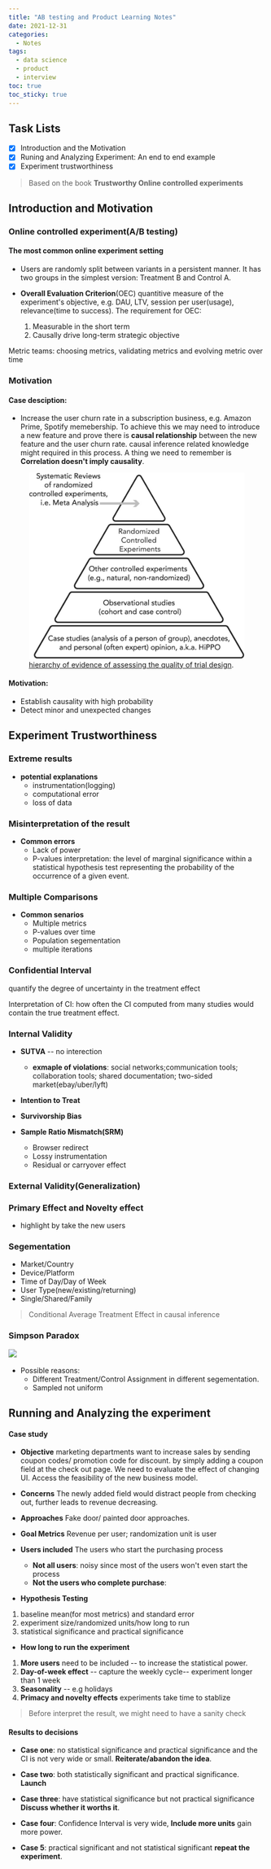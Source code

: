 ```yaml
---
title: "AB testing and Product Learning Notes"
date: 2021-12-31
categories:
  - Notes
tags:
  - data science
  - product
  - interview
toc: true
toc_sticky: true
---
```

## Task Lists
- [x] Introduction and the Motivation
- [x] Runing and Analyzing Experiment: An end to end example 
- [x] Experiment trustworthiness

> Based on the book **Trustworthy Online controlled experiments**

## Introduction and Motivation
### **Online controlled experiment(A/B testing)**
#### The most common online experiment setting
  - Users are randomly split between variants in a persistent manner. It has two groups in the simplest version: Treatment B and Control A.


- **Overall Evaluation Criterion**(OEC) quantitive measure of the experiment's objective, e.g. DAU, LTV, session per user(usage), relevance(time to success). 
  The requirement for OEC:
  
  1.  Measurable in the short term 
  2.  Causally drive long-term strategic objective

Metric teams: choosing metrics, validating metrics and evolving metric over time 

### Motivation
#### Case desciption: 
  - Increase the user churn rate in a subscription business, e.g. Amazon Prime, Spotify memebership. To achieve this we may need to introduce a new feature and prove there is **causal relationship** between the new feature and the user churn rate. 
  causal inference related knowledge might required in this process. A thing we need to remember is **Correlation doesn't imply causality**.
  <figure>
	<a href="/assets/images/abtesting/hirarachypyramid.png"><img src="/assets/images/abtesting/hirarachypyramid.png"></a>
	<figcaption><a href="https://www.cambridge.org/core/books/trustworthy-online-controlled-experiments/introductory-topics-for-everyone/9C9CAEDA5A192FF74D5EBACEB44886F0" title="">hierarchy of evidence of assessing the quality of trial design</a>.</figcaption>
</figure>

#### Motivation:
 * Establish causality with high probability
 * Detect minor and unexpected changes 



## Experiment Trustworthiness 

### **Extreme results**
* **potential explanations**
  - instrumentation(logging)
  - computational error
  - loss of data

### **Misinterpretation of the result**
* **Common errors**
  - Lack of power
  - P-values interpretation: the level of marginal significance within a statistical hypothesis test representing the probability of the occurrence of a given event.

### **Multiple Comparisons**
* **Common senarios** 
  - Multiple metrics
  - P-values over time
  - Population segementation
  - multiple iterations


### **Confidential Interval**
quantify the degree of uncertainty in the treatment effect

Interpretation of CI: how often the CI computed from many studies would contain the true treatment effect.

### **Internal Validity**
* **SUTVA** -- no interection 
  - **exmaple of violations**: social networks;communication tools; collaboration tools; shared documentation; two-sided market(ebay/uber/lyft)

* **Intention to Treat**
* **Survivorship Bias**
* **Sample Ratio Mismatch(SRM)**
  * Browser redirect
  * Lossy instrumentation 
  * Residual or carryover effect

### **External Validity(Generalization)**
### **Primary Effect and Novelty effect**
* highlight by take the new users

### **Segementation**
* Market/Country
* Device/Platform
* Time of Day/Day of Week
* User Type(new/existing/returning)
* Single/Shared/Family
> Conditional Average Treatment Effect in causal inference

### **Simpson Paradox**

<img src="https://latex.codecogs.com/svg.latex\small?&space;\frac{b}{a}<\frac{B}{A},\frac{d}{c}<\frac{D}{C},\frac{b+d}{a+c}>\frac{B+D}{A+C}"/> 

* Possible reasons:
  * Different Treatment/Control Assignment in different segementation.
  * Sampled not uniform



## Running and Analyzing the experiment 

####  Case study 

* **Objective** marketing departments want to increase sales by sending coupon codes/ promotion code for discount.  by simply adding a coupon field at the check out page. We need to evaluate the effect of changing UI. Access the feasibility of the new business model.

* **Concerns** The newly added field would distract people from checking out, further leads to revenue decreasing.

* **Approaches** Fake door/ painted door approaches.

* **Goal Metrics** Revenue per user; randomization unit is user

* **Users included** The users who start the purchasing process
  * **Not all users**: noisy since most of the users won't even start the process
  * **Not the users who complete purchase**:

* **Hypothesis Testing**
1. baseline mean(for most metrics) and standard error
2. experiment size/randomized units/how long to run
3. statistical significance and practical significance 

* **How long to run the experiment**
1. **More users** need to be included -- to increase the statistical power.
2. **Day-of-week effect** -- capture the weekly cycle-- experiment longer than 1 week
3. **Seasonality** -- e.g holidays
4. **Primacy and novelty effects** experiments take time to stablize 

> Before interpret the result, we might need to have a sanity check 


#### Results to decisions

* **Case one**: no statistical significance and practical significance and the CI is not very wide or small. **Reiterate/abandon the idea**.
* **Case two**: both statistically significant and practical significance. **Launch**
* **Case three**: have statistical significance but not practical significance **Discuss whether it worths it**.
* **Case four**: Confidence Interval is very wide, **Include more units** gain more power.

* **Case 5**: practical significant and not statistical significant **repeat the experiment**.
